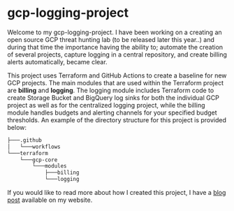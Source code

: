 # gcp-logging-project

Welcome to my gcp-logging-project. I have been working on a creating an open source GCP threat hunting lab (to be released later this year..) and during that time the importance having the ability to; automate the creation of several projects, capture logging in a central repository, and create billing alerts automatically, became clear. 

This project uses Terraform and GitHub Actions to create a baseline for new GCP projects. The main modules that are used within the Terraform project are **billing** and **logging**. The logging module includes Terraform code to create Storage Bucket and BigQuery log sinks for both the individual GCP project as well as for the centralized logging project, while the billing module handles budgets and alerting channels for your specified budget thresholds. An example of the directory structure for this project is provided below:

```bash
├───.github
│   └───workflows
└───terraform
    └───gcp-core
        └───modules
            ├───billing
            └───logging
```

If you would like to read more about how I created this project, I have a [blog post](https://ohlinger.co/posts/centralizing-gcp-logging/) available on my website.